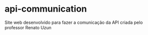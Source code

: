 # api-communication
Site web desenvolvido para fazer a comunicação da API criada pelo professor Renato Uzun
